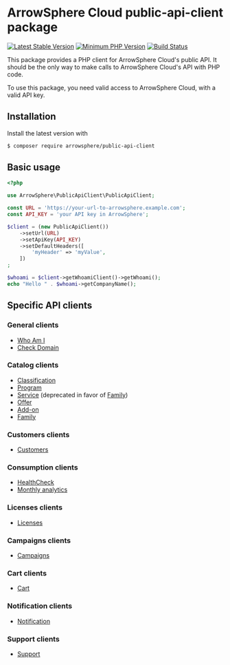 # ArrowSphere Cloud public-api-client package

[![Latest Stable Version](https://img.shields.io/packagist/v/arrowsphere/public-api-client)](https://packagist.org/packages/arrowsphere/public-api-client)
[![Minimum PHP Version](https://img.shields.io/packagist/php-v/arrowsphere/public-api-client)](https://img.shields.io/packagist/php-v/arrowsphere/public-api-client)
[![Build Status](https://img.shields.io/github/workflow/status/ArrowSphere/public-api-client/CI)](https://github.com/ArrowSphere/public-api-client/actions)

This package provides a PHP client for ArrowSphere Cloud's public API.
It should be the only way to make calls to ArrowSphere Cloud's API with PHP code.

To use this package, you need valid access to ArrowSphere Cloud, with a valid API key.

## Installation

Install the latest version with

```bash
$ composer require arrowsphere/public-api-client
```

## Basic usage

```php
<?php

use ArrowSphere\PublicApiClient\PublicApiClient;

const URL = 'https://your-url-to-arrowsphere.example.com';
const API_KEY = 'your API key in ArrowSphere';

$client = (new PublicApiClient())
    ->setUrl(URL)
    ->setApiKey(API_KEY)
    ->setDefaultHeaders([
        'myHeader' => 'myValue',
    ])
;

$whoami = $client->getWhoamiClient()->getWhoami();
echo "Hello " . $whoami->getCompanyName();
```

## Specific API clients

### General clients

- [Who Am I](doc/general-whoami.md)
- [Check Domain](doc/general-checkDomain.md)

### Catalog clients

- [Classification](doc/catalog-classification.md)
- [Program](doc/catalog-program.md)
- [Service](doc/catalog-service.md) (deprecated in favor of [Family](doc/catalog-family.md))
- [Offer](doc/catalog-offer.md)
- [Add-on](doc/catalog-addon.md)
- [Family](doc/catalog-family.md)

### Customers clients

- [Customers](doc/customers.md)

### Consumption clients

- [HealthCheck](doc/consumption-healthCheck.md)
- [Monthly analytics](doc/consumption-monthlyAnalytics.md)

### Licenses clients

- [Licenses](doc/licenses.md)

### Campaigns clients

- [Campaigns](doc/campaigns.md)

### Cart clients

- [Cart](doc/cart.md)

### Notification clients

- [Notification](doc/notification.md)

### Support clients

- [Support](doc/support.md)

